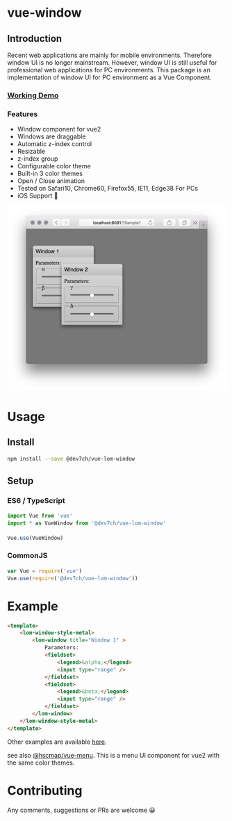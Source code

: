 # vue-window
## Introduction
Recent web applications are mainly for mobile environments. Therefore window UI is no longer mainstream.
However, window UI is still useful for professional web applications for PC environments.
This package is an implementation of window UI for PC environment as a Vue Component.

### [Working Demo](https://michitaro.github.io/vue-window)
### Features
* Window component for vue2
* Windows are draggable
* Automatic z-index control
* Resizable
* z-index group
* Configurable color theme
* Built-in 3 color themes
* Open / Close animation
* Tested on Safari10, Chrome60, Firefox55, IE11, Edge38 For PCs
* iOS Support 🎉

![Screenshot](./docs/screenshot.png)

# Usage
## Install
```sh
npm install --save @dev7ch/vue-lom-window
```

## Setup

### ES6 / TypeScript
```typescript
import Vue from 'vue'
import * as VueWindow from '@dev7ch/vue-lom-window'

Vue.use(VueWindow)
```

### CommonJS
```javascript
var Vue = require('vue')
Vue.use(require('@dev7ch/vue-lom-window'))
```

# Example
```html
<template>
    <lom-window-style-metal>
        <lom-window title="Window 1" >
            Parameters:
            <fieldset>
                <legend>&alpha;</legend>
                <input type="range" />
            </fieldset>
            <fieldset>
                <legend>&beta;</legend>
                <input type="range" />
            </fieldset>
        </lom-window>
    </lom-window-style-metal>
</template>
```

Other examples are available [here](http://michitaro.github.io/vue-window/).

see also [@hscmap/vue-menu](https://github.com/michitaro/vue-menu).
This is a menu UI component for vue2 with the same color themes.

# Contributing
Any comments, suggestions or PRs are welcome 😀
